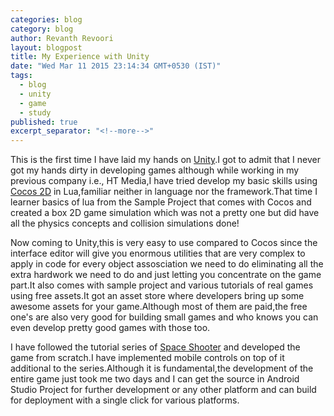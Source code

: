 ```yaml
---
categories: blog
category: blog
author: Revanth Revoori
layout: blogpost
title: My Experience with Unity
date: "Wed Mar 11 2015 23:14:34 GMT+0530 (IST)"
tags: 
  - blog
  - unity
  - game
  - study
published: true
excerpt_separator: "<!--more-->"
---
```



This is the first time I have laid my hands on [Unity].I got to admit that I never got my hands dirty in developing games although while working in my previous company i.e., HT Media,I have tried develop my basic skills using [Cocos 2D] in Lua,familiar neither in language nor the framework.That time I learner basics of lua from the Sample Project that comes with Cocos and created a box 2D game simulation which was not a pretty one but did have all the physics concepts and collision simulations done!

<!--more-->

Now coming to Unity,this is very easy to use compared to Cocos since the interface editor will give you enormous utilities that are very complex to apply in code for every object assosciation we need to do eliminating all the extra hardwork we need to do and just letting you concentrate on the game part.It also comes with sample project and various tutorials of real games using free assets.It got an asset store where developers bring up some awesome assets for your game.Although most of them are paid,the free one's are also very good for building small games and who knows you can even develop pretty good games with those too.




I have followed the tutorial series of [Space Shooter] and developed the game from scratch.I have implemented mobile controls on top of it additional to the series.Although it is fundamental,the development of the entire game just took me two days and I can get the source in Android Studio Project for further development or any other platform and can build for deployment with a single click for various platforms.


[Space Shooter]: 	https://unity3d.com/learn/tutorials/projects/space-shooter
[Unity]: 			http://unity3d.com/
[Cocos 2D]: 	http://www.cocos2d-x.org/
